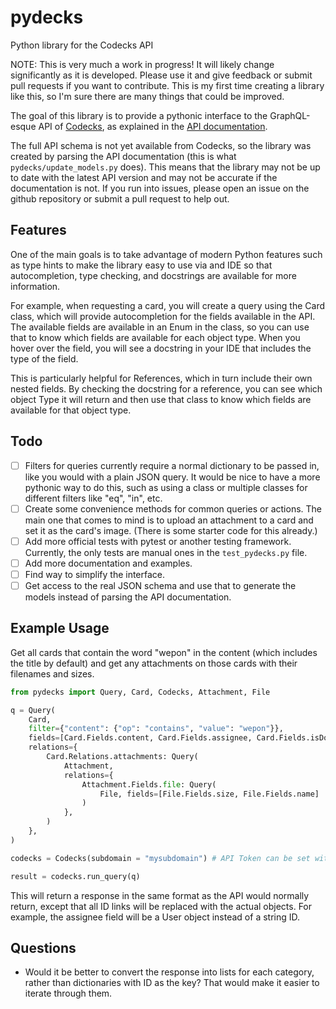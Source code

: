 # pydecks
Python library for the Codecks API

NOTE: This is very much a work in progress! It will likely change significantly as it is developed. Please use it and give feedback or submit pull requests if you want to contribute. This is my first time creating a library like this, so I'm sure there are many things that could be improved.

The goal of this library is to provide a pythonic interface to the GraphQL-esque API of [Codecks](https://codecks.io/), as explained in the [API documentation](https://manual.codecks.io/api-reference/).

The full API schema is not yet available from Codecks, so the library was created by parsing the API documentation (this is what `pydecks/update_models.py` does). This means that the library may not be up to date with the latest API version and may not be accurate if the documentation is not. If you run into issues, please open an issue on the github repository or submit a pull request to help out.

## Features
One of the main goals is to take advantage of modern Python features such as type hints to make the library easy to use via and IDE so that autocompletion, type checking, and docstrings are available for more information.

For example, when requesting a card, you will create a query using the Card class, which will provide autocompletion for the fields available in the API. The available fields are available in an Enum in the class, so you can use that to know which fields are available for each object type. When you hover over the field, you will see a docstring in your IDE that includes the type of the field.

This is particularly helpful for References, which in turn include their own nested fields. By checking the docstring for a reference, you can see which object Type it will return and then use that class to know which fields are available for that object type.


## Todo

- [ ] Filters for queries currently require a normal dictionary to be passed in, like you would with a plain JSON query. It would be nice to have a more pythonic way to do this, such as using a class or multiple classes for different filters like "eq", "in", etc.
- [ ] Create some convenience methods for common queries or actions. The main one that comes to mind is to upload an attachment to a card and set it as the card's image. (There is some starter code for this already.)
- [ ] Add more official tests with pytest or another testing framework. Currently, the only tests are manual ones in the `test_pydecks.py` file.
- [ ] Add more documentation and examples.
- [ ] Find way to simplify the interface.
- [ ] Get access to the real JSON schema and use that to generate the models instead of parsing the API documentation.

## Example Usage

Get all cards that contain the word "wepon" in the content (which includes the title by default) and get any attachments on those cards with their filenames and sizes.

```python
from pydecks import Query, Card, Codecks, Attachment, File

q = Query(
    Card,
    filter={"content": {"op": "contains", "value": "wepon"}},
    fields=[Card.Fields.content, Card.Fields.assignee, Card.Fields.isDoc],
    relations={
        Card.Relations.attachments: Query(
            Attachment,
            relations={
                Attachment.Fields.file: Query(
                    File, fields=[File.Fields.size, File.Fields.name]
                )
            },
        )
    },
)

codecks = Codecks(subdomain = "mysubdomain") # API Token can be set with env variable CODECKS_TOKEN or passed in as an argument. 

result = codecks.run_query(q)
```

This will return a response in the same format as the API would normally return, except that all ID links will be replaced with the actual objects. For example, the assignee field will be a User object instead of a string ID.

## Questions

- Would it be better to convert the response into lists for each category, rather than dictionaries with ID as the key? That would make it easier to iterate through them.

